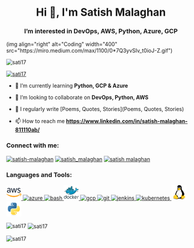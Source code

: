 <h1 align="center">Hi 👋, I'm Satish Malaghan</h1>
<h3 align="center">I’m interested in DevOps, AWS, Python, Azure, GCP</h3>
(img align="right" alt="Coding" width="400" src="https://miro.medium.com/max/1100/0*7Q3yvSIv_t0ioJ-Z.gif")


<p align="left"> <img src="https://komarev.com/ghpvc/?username=sati17&label=Profile%20views&color=0e75b6&style=flat" alt="sati17" /> </p>

<p align="left"> <a href="https://github.com/ryo-ma/github-profile-trophy"><img src="https://github-profile-trophy.vercel.app/?username=sati17" alt="sati17" /></a> </p>

- 🌱 I’m currently learning **Python, GCP & Azure**

- 👯 I’m looking to collaborate on **DevOps, Python, AWS**

- 📝 I regularly write [Poems, Quotes, Stories](Poems, Quotes, Stories)

- 📫 How to reach me **https://www.linkedin.com/in/satish-malaghan-811110ab/**

<h3 align="left">Connect with me:</h3>
<p align="left">
<a href="https://linkedin.com/in/satish-malaghan" target="blank"><img align="center" src="https://raw.githubusercontent.com/rahuldkjain/github-profile-readme-generator/master/src/images/icons/Social/linked-in-alt.svg" alt="satish-malaghan" height="30" width="40" /></a>
<a href="https://instagram.com/satish_malaghan" target="blank"><img align="center" src="https://raw.githubusercontent.com/rahuldkjain/github-profile-readme-generator/master/src/images/icons/Social/instagram.svg" alt="satish_malaghan" height="30" width="40" /></a>
<a href="https://www.youtube.com/c/satish malaghan" target="blank"><img align="center" src="https://raw.githubusercontent.com/rahuldkjain/github-profile-readme-generator/master/src/images/icons/Social/youtube.svg" alt="satish malaghan" height="30" width="40" /></a>
</p>

<h3 align="left">Languages and Tools:</h3>
<p align="left"> <a href="https://aws.amazon.com" target="_blank" rel="noreferrer"> <img src="https://raw.githubusercontent.com/devicons/devicon/master/icons/amazonwebservices/amazonwebservices-original-wordmark.svg" alt="aws" width="40" height="40"/> </a> <a href="https://azure.microsoft.com/en-in/" target="_blank" rel="noreferrer"> <img src="https://www.vectorlogo.zone/logos/microsoft_azure/microsoft_azure-icon.svg" alt="azure" width="40" height="40"/> </a> <a href="https://www.gnu.org/software/bash/" target="_blank" rel="noreferrer"> <img src="https://www.vectorlogo.zone/logos/gnu_bash/gnu_bash-icon.svg" alt="bash" width="40" height="40"/> </a> <a href="https://www.docker.com/" target="_blank" rel="noreferrer"> <img src="https://raw.githubusercontent.com/devicons/devicon/master/icons/docker/docker-original-wordmark.svg" alt="docker" width="40" height="40"/> </a> <a href="https://cloud.google.com" target="_blank" rel="noreferrer"> <img src="https://www.vectorlogo.zone/logos/google_cloud/google_cloud-icon.svg" alt="gcp" width="40" height="40"/> </a> <a href="https://git-scm.com/" target="_blank" rel="noreferrer"> <img src="https://www.vectorlogo.zone/logos/git-scm/git-scm-icon.svg" alt="git" width="40" height="40"/> </a> <a href="https://www.jenkins.io" target="_blank" rel="noreferrer"> <img src="https://www.vectorlogo.zone/logos/jenkins/jenkins-icon.svg" alt="jenkins" width="40" height="40"/> </a> <a href="https://kubernetes.io" target="_blank" rel="noreferrer"> <img src="https://www.vectorlogo.zone/logos/kubernetes/kubernetes-icon.svg" alt="kubernetes" width="40" height="40"/> </a> <a href="https://www.linux.org/" target="_blank" rel="noreferrer"> <img src="https://raw.githubusercontent.com/devicons/devicon/master/icons/linux/linux-original.svg" alt="linux" width="40" height="40"/> </a> <a href="https://www.python.org" target="_blank" rel="noreferrer"> <img src="https://raw.githubusercontent.com/devicons/devicon/master/icons/python/python-original.svg" alt="python" width="40" height="40"/> </a> </p>

<p><img align="left" src="https://github-readme-stats.vercel.app/api/top-langs?username=sati17&show_icons=true&locale=en&layout=compact" alt="sati17" /></p>

<p>&nbsp;<img align="center" src="https://github-readme-stats.vercel.app/api?username=sati17&show_icons=true&locale=en" alt="sati17" /></p>

<p><img align="center" src="https://github-readme-streak-stats.herokuapp.com/?user=sati17&" alt="sati17" /></p>


